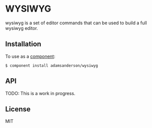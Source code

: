 WYSIWYG
=======

wysiwyg is a set of editor commands that can be used to build a full wysiwyg editor.

Installation
------------
To use as a [component](https://github.com/component/component):

    $ component install adamsanderson/wysiwyg

API
---

TODO: This is a work in progress.

License
-------

MIT
